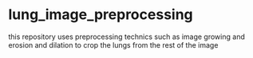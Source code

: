 # lung_image_preprocessing
this repository uses preprocessing technics such as image growing and erosion and dilation to crop the lungs from the rest of the image
